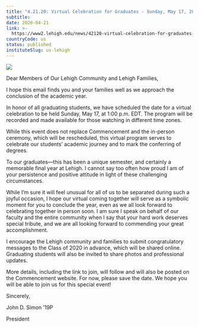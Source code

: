 ```yaml
---
title: "4.21.20: Virtual Celebration for Graduates - Sunday, May 17, 2020"
subtitle: 
date: 2020-04-21
link: >-
  https://www2.lehigh.edu/news/42120-virtual-celebration-for-graduates-sunday-may-17-2020
countryCode: us
status: published
instituteSlug: us-lehigh
---
```

![](http://www2.lehigh.edu/sites/www2/files/2020-04/2E5A0008.jpg)

Dear Members of Our Lehigh Community and Lehigh Families,

I hope this email finds you and your families well as we approach the conclusion of the academic year.

In honor of all graduating students, we have scheduled the date for a virtual celebration to be held Sunday, May 17, at 1:00 p.m. EDT. The program will be recorded and made available for those watching in different time zones.

While this event does not replace Commencement and the in-person ceremony, which will be rescheduled, this virtual program serves to celebrate our students’ academic journey and to mark the conferring of degrees.

To our graduates—this has been a unique semester, and certainly a memorable final year at Lehigh. I cannot say too often how proud I am of your persistence and positive attitude in light of these challenging circumstances.

While I’m sure it will feel unusual for all of us to be separated during such a joyful occasion, I hope our virtual coming together will serve as a symbolic moment for you to conclude the year, even as we all look forward to celebrating together in person soon. I am sure I speak on behalf of our faculty and the entire community when I say that your hard work deserves special tribute, and we are all looking forward to commending your great accomplishment.

I encourage the Lehigh community and families to submit congratulatory messages to the Class of 2020 in advance, which will be shared online. Graduating students will also be invited to share photos and professional updates.

More details, including the link to join, will follow and will also be posted on the Commencement website. For now, please save the date. We hope you will be able to join us for this special event!

Sincerely,

John D. Simon ’19P

President